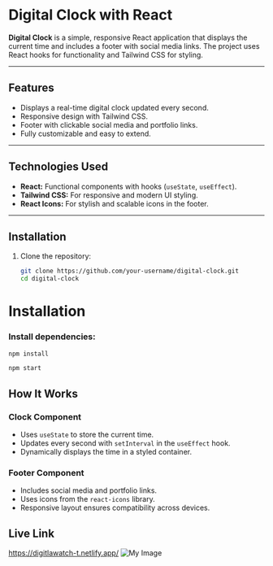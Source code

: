 # Digital Clock with React

**Digital Clock** is a simple, responsive React application that displays the current time and includes a footer with social media links. The project uses React hooks for functionality and Tailwind CSS for styling.

---

## Features

- Displays a real-time digital clock updated every second.
- Responsive design with Tailwind CSS.
- Footer with clickable social media and portfolio links.
- Fully customizable and easy to extend.

---

## Technologies Used

- **React:** Functional components with hooks (`useState`, `useEffect`).
- **Tailwind CSS:** For responsive and modern UI styling.
- **React Icons:** For stylish and scalable icons in the footer.

---

## Installation

1. Clone the repository:
   ```bash
   git clone https://github.com/your-username/digital-clock.git
   cd digital-clock
   ```
# Installation

### Install dependencies:
```bash
npm install
```
```bash
npm start
```
## How It Works

### Clock Component
- Uses `useState` to store the current time.
- Updates every second with `setInterval` in the `useEffect` hook.
- Dynamically displays the time in a styled container.

### Footer Component
- Includes social media and portfolio links.
- Uses icons from the `react-icons` library.
- Responsive layout ensures compatibility across devices.


## Live Link
<https://digitlawatch-t.netlify.app/>
![My Image](https://i.ibb.co/KVQmzgC/digitlawatch-t-netlify-app.png)
